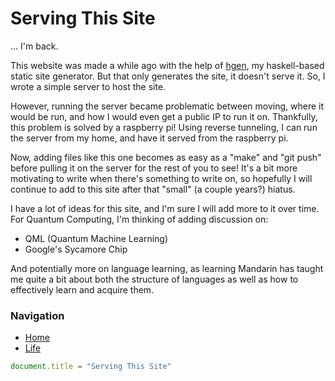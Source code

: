 # Serving This Site 

... I'm back.


This website was made a while ago with the help of [hgen](https://github.com/Birduo/hgen), my haskell-based static site generator.
But that only generates the site, it doesn't serve it. So, I wrote a simple server to host the site.

However, running the server became problematic between moving, where it would be run, and how I would even get a public IP to run it on. 
Thankfully, this problem is solved by a raspberry pi! Using reverse tunneling, I can run the server from my home, and have it served from the raspberry pi.

Now, adding files like this one becomes as easy as a "make" and "git push" before pulling it on the server for the rest of you to see!
It's a bit more motivating to write when there's something to write on, so hopefully I will continue to add to this site after that "small" (a couple years?) hiatus.


I have a lot of ideas for this site, and I'm sure I will add more to it over time.
For Quantum Computing, I'm thinking of adding discussion on:
- QML (Quantum Machine Learning)
- Google's Sycamore Chip

And potentially more on language learning, as learning Mandarin has taught me quite a bit about both the structure of languages as well as how to effectively learn and acquire them.

### Navigation
- [Home](/)
- [Life](/life.md)

```js
document.title = "Serving This Site"
```
